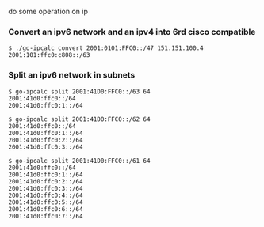 
do some operation on ip


### Convert an ipv6 network and an ipv4 into 6rd cisco compatible
```
$ ./go-ipcalc convert 2001:0101:FFC0::/47 151.151.100.4
2001:101:ffc0:c808::/63
```


### Split an ipv6 network in subnets
```
$ go-ipcalc split 2001:41D0:FFC0::/63 64
2001:41d0:ffc0::/64
2001:41d0:ffc0:1::/64

$ go-ipcalc split 2001:41D0:FFC0::/62 64
2001:41d0:ffc0::/64
2001:41d0:ffc0:1::/64
2001:41d0:ffc0:2::/64
2001:41d0:ffc0:3::/64

$ go-ipcalc split 2001:41D0:FFC0::/61 64
2001:41d0:ffc0::/64
2001:41d0:ffc0:1::/64
2001:41d0:ffc0:2::/64
2001:41d0:ffc0:3::/64
2001:41d0:ffc0:4::/64
2001:41d0:ffc0:5::/64
2001:41d0:ffc0:6::/64
2001:41d0:ffc0:7::/64
```


